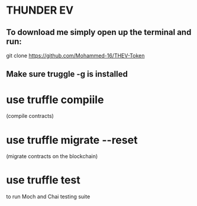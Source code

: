 # THUNDER EV

## To download me simply open up the terminal and run: 

git clone https://github.com/Mohammed-16/THEV-Token

##  Make sure truggle -g is installed

# use truffle compiile 
(compile contracts)

# use truffle migrate --reset 
(migrate contracts on the blockchain)

# use truffle test
to run Moch and Chai testing suite

